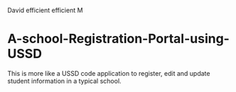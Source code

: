 David efficient efficient M
# A-school-Registration-Portal-using-USSD
This is more like a USSD code application to register, edit and update student information in a typical school.
